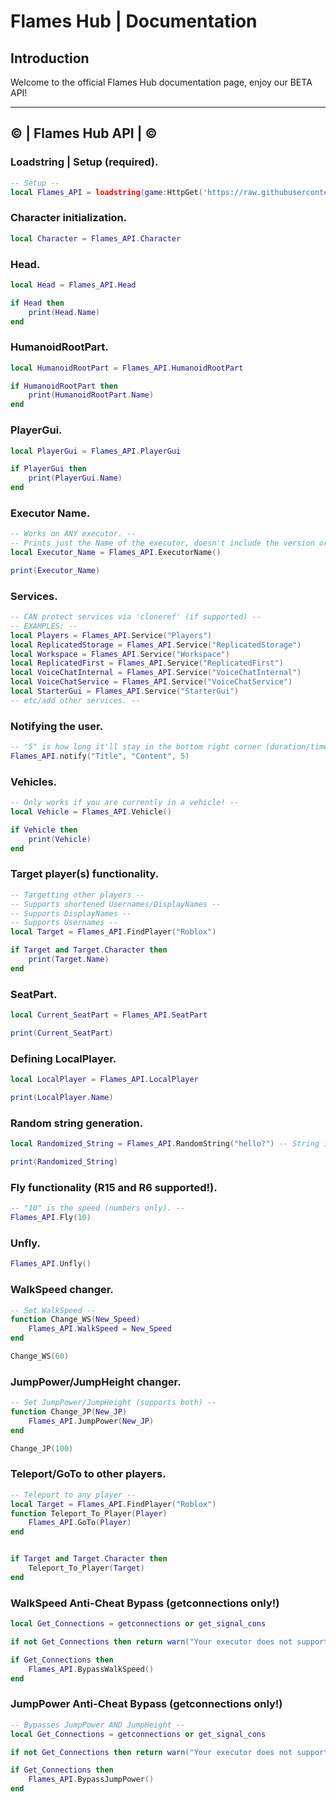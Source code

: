 # Flames Hub | Documentation

## Introduction

Welcome to the official Flames Hub documentation page, enjoy our BETA API!

---

## © | Flames Hub API | ©

### Loadstring | Setup (required).
```lua
-- Setup --
local Flames_API = loadstring(game:HttpGet('https://raw.githubusercontent.com/EnterpriseExperience/MicUpSource/refs/heads/main/Flame_Hubs_API.lua'))()
```

### Character initialization.
```lua
local Character = Flames_API.Character
```

### Head.
```lua
local Head = Flames_API.Head

if Head then
    print(Head.Name)
end
```

### HumanoidRootPart.
```lua
local HumanoidRootPart = Flames_API.HumanoidRootPart

if HumanoidRootPart then
    print(HumanoidRootPart.Name)
end
```

### PlayerGui.
```lua
local PlayerGui = Flames_API.PlayerGui

if PlayerGui then
    print(PlayerGui.Name)
end
```

### Executor Name.
```lua
-- Works on ANY executor. --
-- Prints just the Name of the executor, doesn't include the version or other details. --
local Executor_Name = Flames_API.ExecutorName()

print(Executor_Name)
```

### Services.
```lua
-- CAN protect services via 'cloneref' (if supported) --
-- EXAMPLES: --
local Players = Flames_API.Service("Players")
local ReplicatedStorage = Flames_API.Service("ReplicatedStorage")
local Workspace = Flames_API.Service("Workspace")
local ReplicatedFirst = Flames_API.Service("ReplicatedFirst")
local VoiceChatInternal = Flames_API.Service("VoiceChatInternal")
local VoiceChatService = Flames_API.Service("VoiceChatService")
local StarterGui = Flames_API.Service("StarterGui")
-- etc/add other services. --
```

### Notifying the user.
```lua
-- "5" is how long it'll stay in the bottom right corner (duration/time) --
Flames_API.notify("Title", "Content", 5)
```

### Vehicles.
```lua
-- Only works if you are currently in a vehicle! --
local Vehicle = Flames_API.Vehicle()

if Vehicle then
    print(Vehicle)
end
```

### Target player(s) functionality.
```lua
-- Targetting other players --
-- Supports shortened Usernames/DisplayNames --
-- Supports DisplayNames --
-- Supports Usernames --
local Target = Flames_API.FindPlayer("Roblox")

if Target and Target.Character then
    print(Target.Name)
end
```

### SeatPart.
```lua
local Current_SeatPart = Flames_API.SeatPart

print(Current_SeatPart)
```

### Defining LocalPlayer.
```lua
local LocalPlayer = Flames_API.LocalPlayer

print(LocalPlayer.Name)
```

### Random string generation.
```lua
local Randomized_String = Flames_API.RandomString("hello?") -- String input

print(Randomized_String)
```

### Fly functionality (R15 and R6 supported!).
```lua
-- "10" is the speed (numbers only). --
Flames_API.Fly(10)
```

### Unfly.
```lua
Flames_API.Unfly()
```

### WalkSpeed changer.
```lua
-- Set WalkSpeed --
function Change_WS(New_Speed)
    Flames_API.WalkSpeed = New_Speed
end

Change_WS(60)
```

### JumpPower/JumpHeight changer.
```lua
-- Set JumpPower/JumpHeight (supports both) --
function Change_JP(New_JP)
    Flames_API.JumpPower(New_JP)
end

Change_JP(100)
```

### Teleport/GoTo to other players.
```lua
-- Teleport to any player --
local Target = Flames_API.FindPlayer("Roblox")
function Teleport_To_Player(Player)
    Flames_API.GoTo(Player)
end


if Target and Target.Character then
    Teleport_To_Player(Target)
end
```

### WalkSpeed Anti-Cheat Bypass (getconnections only!)
```lua
local Get_Connections = getconnections or get_signal_cons

if not Get_Connections then return warn("Your executor does not support 'getconnections'!") end

if Get_Connections then
    Flames_API.BypassWalkSpeed()
end
```

### JumpPower Anti-Cheat Bypass (getconnections only!)
```lua
-- Bypasses JumpPower AND JumpHeight --
local Get_Connections = getconnections or get_signal_cons

if not Get_Connections then return warn("Your executor does not support 'getconnections'!") end

if Get_Connections then
    Flames_API.BypassJumpPower()
end
```
